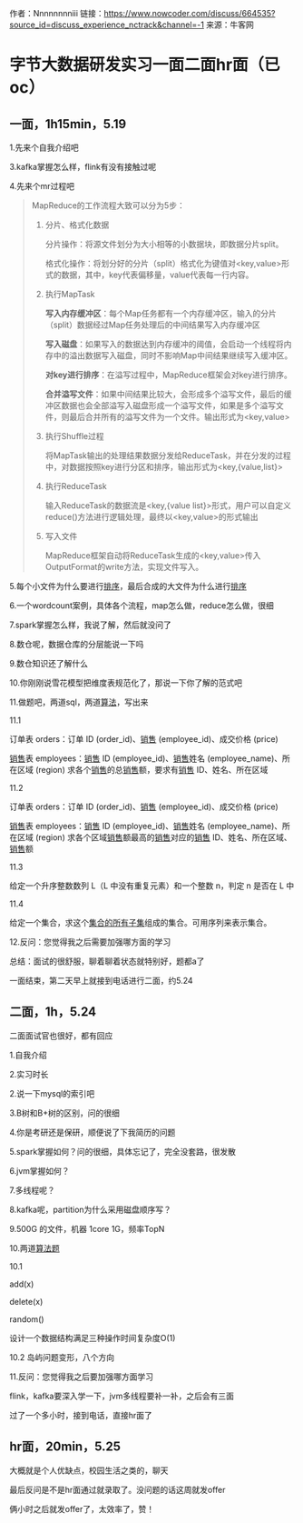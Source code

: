 作者：Nnnnnnnniii
链接：https://www.nowcoder.com/discuss/664535?source_id=discuss_experience_nctrack&channel=-1
来源：牛客网

# 字节大数据研发实习一面二面hr面（已oc） 

##  一面，1h15min，5.19 

 1.先来个自我介绍吧 

 3.kafka掌握怎么样，flink有没有接触过呢 

 4.先来个mr过程吧

> MapReduce的工作流程大致可以分为5步：
>
> 1. 分片、格式化数据
>
>    分片操作：将源文件划分为大小相等的小数据块，即数据分片split。
>
>    格式化操作：将划分好的分片（split）格式化为键值对<key,value>形式的数据，其中，key代表偏移量，value代表每一行内容。
>
> 2. 执行MapTask
>
>    **写入内存缓冲区**：每个Map任务都有一个内存缓冲区，输入的分片（split）数据经过Map任务处理后的中间结果写入内存缓冲区
>
>    **写入磁盘**：如果写入的数据达到内存缓冲的阈值，会启动一个线程将内存中的溢出数据写入磁盘，同时不影响Map中间结果继续写入缓冲区。
>
>    **对key进行排序**：在溢写过程中，MapReduce框架会对key进行排序。
>
>    **合并溢写文件**：如果中间结果比较大，会形成多个溢写文件，最后的缓冲区数据也会全部溢写入磁盘形成一个溢写文件，如果是多个溢写文件，则最后合并所有的溢写文件为一个文件。输出形式为<key,value>
>
> 3. 执行Shuffle过程
>
>    将MapTask输出的处理结果数据分发给ReduceTask，并在分发的过程中，对数据按照key进行分区和排序，输出形式为<key,{value,list}>
>
> 4. 执行ReduceTask
>
>    输入ReduceTask的数据流是<key,{value list}>形式，用户可以自定义reduce()方法进行逻辑处理，最终以<key,value>的形式输出
>
> 5. 写入文件
>
>    MapReduce框架自动将ReduceTask生成的<key,value>传入OutputFormat的write方法，实现文件写入。



 5.每个小文件为什么要进行[排序]()，最后合成的大文件为什么进行[排序]() 



 6.一个wordcount案例，具体各个流程，map怎么做，reduce怎么做，很细 

 7.spark掌握怎么样，我说了解，然后就没问了 

 8.数仓呢，数据仓库的分层能说一下吗 

 9.数仓知识还了解什么

 10.你刚刚说雪花模型把维度表规范化了，那说一下你了解的范式吧 

 11.做题吧，两道sql，两道[算法]()，写出来 

  11.1 

  订单表 orders：订单 ID (order_id)、[销售]() (employee_id)、成交价格 (price) 

  [销售]()表 employees：[销售]() ID (employee_id)、[销售]()姓名 (employee_name)、所在区域 (region) 求各个[销售]()的总[销售]()额，要求有[销售]() ID、姓名、所在区域 

  11.2 

  订单表 orders：订单 ID (order_id)、[销售]() (employee_id)、成交价格 (price) 

  [销售]()表 employees：[销售]() ID (employee_id)、[销售]()姓名 (employee_name)、所在区域 (region) 求各个区域[销售]()额最高的[销售]()对应的[销售]() ID、姓名、所在区域、[销售]()额 

 11.3 

 给定一个升序整数数列 L（L 中没有重复元素）和一个整数 n，判定 n 是否在 L 中 

 11.4 

 给定一个集合，求这个[集合的所有子集]()组成的集合。可用序列来表示集合。 

 12.反问：您觉得我之后需要加强哪方面的学习 

 总结：面试的很舒服，聊着聊着状态就特别好，题都a了 

 一面结束，第二天早上就接到电话进行二面，约5.24 

##  二面，1h，5.24 

 二面面试官也很好，都有回应 

 1.自我介绍 

 2.实习时长 

 2.说一下mysql的索引吧 

 3.B树和B+树的区别，问的很细 

 4.你是考研还是保研，顺便说了下我简历的问题 

 5.spark掌握如何？问的很细，具体忘记了，完全没套路，很发散 

 6.jvm掌握如何？ 

 7.多线程呢？ 

  8.kafka呢，partition为什么采用磁盘顺序写？ 

 9.500G 的文件，机器 1core 1G，频率TopN 

 10.两道[算法题]() 

 10.1 

 add(x) 

 delete(x) 

 random() 

 设计一个数据结构满足三种操作时间复杂度O(1) 

 10.2 岛屿问题变形，八个方向 

 11.反问：您觉得我之后要加强哪方面学习 

 flink，kafka要深入学一下，jvm多线程要补一补，之后会有三面 

 过了一个多小时，接到电话，直接hr面了 

##  hr面，20min，5.25 

 大概就是个人优缺点，校园生活之类的，聊天 

 最后反问是不是hr面通过就录取了。没问题的话这周就发offer 

 俩小时之后就发offer了，太效率了，赞！

